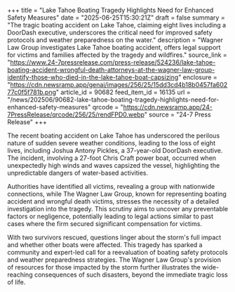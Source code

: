 +++
title = "Lake Tahoe Boating Tragedy Highlights Need for Enhanced Safety Measures"
date = "2025-06-25T15:30:21Z"
draft = false
summary = "The tragic boating accident on Lake Tahoe, claiming eight lives including a DoorDash executive, underscores the critical need for improved safety protocols and weather preparedness on the water."
description = "Wagner Law Group investigates Lake Tahoe boating accident, offers legal support for victims and families affected by the tragedy and wildfires."
source_link = "https://www.24-7pressrelease.com/press-release/524236/lake-tahoe-boating-accident-wrongful-death-attorneys-at-the-wagner-law-group-identify-those-who-died-in-the-lake-tahoe-boat-capsizing"
enclosure = "https://cdn.newsramp.app/genai/images/256/25/15dd3cd4b18b0457fa60277c0f5f781b.png"
article_id = 90682
feed_item_id = 16135
url = "/news/202506/90682-lake-tahoe-boating-tragedy-highlights-need-for-enhanced-safety-measures"
qrcode = "https://cdn.newsramp.app/24-7PressRelease/qrcode/256/25/rendFPD0.webp"
source = "24-7 Press Release"
+++

<p>The recent boating accident on Lake Tahoe has underscored the perilous nature of sudden severe weather conditions, leading to the loss of eight lives, including Joshua Antony Pickles, a 37-year-old DoorDash executive. The incident, involving a 27-foot Chris Craft power boat, occurred when unexpectedly high winds and waves capsized the vessel, highlighting the unpredictable dangers of water-based activities.</p><p>Authorities have identified all victims, revealing a group with nationwide connections, while The Wagner Law Group, known for representing boating accident and wrongful death victims, stresses the necessity of a detailed investigation into the tragedy. This scrutiny aims to uncover any preventable factors or negligence, potentially leading to legal actions similar to past cases where the firm secured significant compensation for victims.</p><p>With two survivors rescued, questions linger about the storm's full impact and whether other boats were affected. This tragedy has sparked a community and expert-led call for a reevaluation of boating safety protocols and weather preparedness strategies. The Wagner Law Group's provision of resources for those impacted by the storm further illustrates the wide-reaching consequences of such disasters, beyond the immediate tragic loss of life.</p>